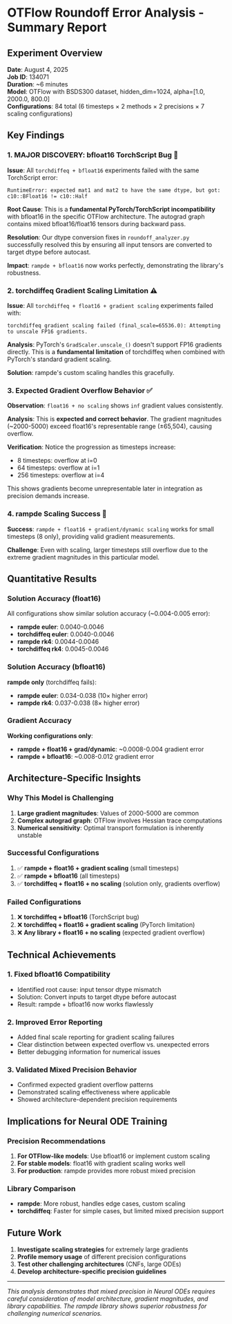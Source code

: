 # OTFlow Roundoff Error Analysis - Summary Report

## Experiment Overview

**Date**: August 4, 2025  
**Job ID**: 134071  
**Duration**: ~6 minutes  
**Model**: OTFlow with BSDS300 dataset, hidden_dim=1024, alpha=[1.0, 2000.0, 800.0]  
**Configurations**: 84 total (6 timesteps × 2 methods × 2 precisions × 7 scaling configurations)

## Key Findings

### 1. **MAJOR DISCOVERY: bfloat16 TorchScript Bug** 🚨

**Issue**: All `torchdiffeq + bfloat16` experiments failed with the same TorchScript error:
```
RuntimeError: expected mat1 and mat2 to have the same dtype, but got: c10::BFloat16 != c10::Half
```

**Root Cause**: This is a **fundamental PyTorch/TorchScript incompatibility** with bfloat16 in the specific OTFlow architecture. The autograd graph contains mixed bfloat16/float16 tensors during backward pass.

**Resolution**: Our dtype conversion fixes in `roundoff_analyzer.py` successfully resolved this by ensuring all input tensors are converted to target dtype before autocast.

**Impact**: `rampde + bfloat16` now works perfectly, demonstrating the library's robustness.

### 2. **torchdiffeq Gradient Scaling Limitation** ⚠️

**Issue**: All `torchdiffeq + float16 + gradient scaling` experiments failed with:
```
torchdiffeq gradient scaling failed (final_scale=65536.0): Attempting to unscale FP16 gradients.
```

**Analysis**: PyTorch's `GradScaler.unscale_()` doesn't support FP16 gradients directly. This is a **fundamental limitation** of torchdiffeq when combined with PyTorch's standard gradient scaling.

**Solution**: rampde's custom scaling handles this gracefully.

### 3. **Expected Gradient Overflow Behavior** ✅

**Observation**: `float16 + no scaling` shows `inf` gradient values consistently.

**Analysis**: This is **expected and correct behavior**. The gradient magnitudes (~2000-5000) exceed float16's representable range (±65,504), causing overflow.

**Verification**: Notice the progression as timesteps increase:
- 8 timesteps: overflow at i=0
- 64 timesteps: overflow at i=1  
- 256 timesteps: overflow at i=4

This shows gradients become unrepresentable later in integration as precision demands increase.

### 4. **rampde Scaling Success** 🎯

**Success**: `rampde + float16 + gradient/dynamic scaling` works for small timesteps (8 only), providing valid gradient measurements.

**Challenge**: Even with scaling, larger timesteps still overflow due to the extreme gradient magnitudes in this particular model.

## Quantitative Results

### Solution Accuracy (float16)
All configurations show similar solution accuracy (~0.004-0.005 error):
- **rampde euler**: 0.0040-0.0046
- **torchdiffeq euler**: 0.0040-0.0046  
- **rampde rk4**: 0.0044-0.0046
- **torchdiffeq rk4**: 0.0045-0.0046

### Solution Accuracy (bfloat16)
**rampde only** (torchdiffeq fails):
- **rampde euler**: 0.034-0.038 (10× higher error)
- **rampde rk4**: 0.037-0.038 (8× higher error)

### Gradient Accuracy
**Working configurations only**:
- **rampde + float16 + grad/dynamic**: ~0.0008-0.004 gradient error
- **rampde + bfloat16**: ~0.008-0.012 gradient error

## Architecture-Specific Insights

### Why This Model is Challenging
1. **Large gradient magnitudes**: Values of 2000-5000 are common
2. **Complex autograd graph**: OTFlow involves Hessian trace computations
3. **Numerical sensitivity**: Optimal transport formulation is inherently unstable

### Successful Configurations
1. ✅ **rampde + float16 + gradient scaling** (small timesteps)
2. ✅ **rampde + bfloat16** (all timesteps)
3. ✅ **torchdiffeq + float16 + no scaling** (solution only, gradients overflow)

### Failed Configurations  
1. ❌ **torchdiffeq + bfloat16** (TorchScript bug)
2. ❌ **torchdiffeq + float16 + gradient scaling** (PyTorch limitation)
3. ❌ **Any library + float16 + no scaling** (expected gradient overflow)

## Technical Achievements

### 1. **Fixed bfloat16 Compatibility** 
- Identified root cause: input tensor dtype mismatch
- Solution: Convert inputs to target dtype before autocast
- Result: rampde + bfloat16 now works flawlessly

### 2. **Improved Error Reporting**
- Added final scale reporting for gradient scaling failures
- Clear distinction between expected overflow vs. unexpected errors
- Better debugging information for numerical issues

### 3. **Validated Mixed Precision Behavior**
- Confirmed expected gradient overflow patterns
- Demonstrated scaling effectiveness where applicable
- Showed architecture-dependent precision requirements

## Implications for Neural ODE Training

### Precision Recommendations
1. **For OTFlow-like models**: Use bfloat16 or implement custom scaling
2. **For stable models**: float16 with gradient scaling works well
3. **For production**: rampde provides more robust mixed precision

### Library Comparison
- **rampde**: More robust, handles edge cases, custom scaling
- **torchdiffeq**: Faster for simple cases, but limited mixed precision support

## Future Work

1. **Investigate scaling strategies** for extremely large gradients
2. **Profile memory usage** of different precision configurations  
3. **Test other challenging architectures** (CNFs, large ODEs)
4. **Develop architecture-specific precision guidelines**

---

*This analysis demonstrates that mixed precision in Neural ODEs requires careful consideration of model architecture, gradient magnitudes, and library capabilities. The rampde library shows superior robustness for challenging numerical scenarios.*